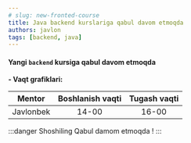 ```yaml
---
# slug: new-fronted-course
title: Java backend kurslariga qabul davom etmoqda
authors: javlon
tags: [backend, java]
---
```


#### Yangi **`backend`** kursiga qabul davom etmoqda

**- Vaqt grafiklari:**

  | Mentor | Boshlanish vaqti | Tugash vaqti |
  | :----: | :---: | :----------------------: |
  | Javlonbek | 14-00 | 16-00 |

:::danger Shoshiling
Qabul damom etmoqda !
:::